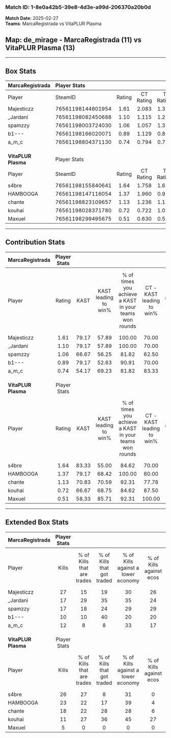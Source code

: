 ### Match ID: 1-8e0a42b5-39e8-4d3e-a99d-206370a20b0d  
**Match Date**: 2025-02-27  
**Teams**: MarcaRegistrada vs VitaPLUR Plasma  

## **Map**: de_mirage - MarcaRegistrada (11) vs VitaPLUR Plasma (13)  
---  

## Box Stats  

| **MarcaRegistrada** | Player Stats      |        |           |          |       |       |       |         |        |      |     |
| :- | :- | :-: | :-: | :-: | :-: | :-: | :-: | :-: | :-: | :-: | :-: |
| Player              | SteamID           | Rating | CT Rating | T Rating | KAST  |  ADR  | Kills | Assists | Deaths | K/D  | HS% |
| Majesticzz          | 76561198144801954 |  1.61  |   2.083   |  1.319   | 79.17 | 97.3  |  27   |    5    |   15   | 1.80 | 51  |
| _Jardani            | 76561198082450688 |  1.10  |   1.115   |  1.265   | 79.17 | 76.4  |  17   |    6    |   19   | 0.89 | 35  |
| spamzzy             | 76561198003724030 |  1.06  |   1.057   |  1.318   | 66.67 | 75.8  |  17   |    4    |   16   | 1.06 | 52  |
| b1---               | 76561198166020071 |  0.89  |   1.129   |  0.800   | 79.17 | 71.9  |  10   |   10    |   17   | 0.59 | 60  |
| a_m_c               | 76561198804371130 |  0.74  |   0.794   |  0.789   | 54.17 | 66.5  |  12   |    5    |   17   | 0.71 | 41  |
|                     |                   |        |           |          |       |       |       |         |        |      |     |
|                     |                   |        |           |          |       |       |       |         |        |      |     |
|                     |                   |        |           |          |       |       |       |         |        |      |     |
| **VitaPLUR Plasma** | Player Stats      |        |           |          |       |       |       |         |        |      |     |
| Player              | SteamID           | Rating | CT Rating | T Rating | KAST  |  ADR  | Kills | Assists | Deaths | K/D  | HS% |
| s4bre               | 76561198155840641 |  1.64  |   1.758   |  1.624   | 83.33 | 110.1 |  26   |    8    |   16   | 1.63 | 23  |
| HAMBOOGA            | 76561198147116054 |  1.37  |   1.960   |  0.969   | 79.17 | 88.2  |  23   |    5    |   18   | 1.28 | 43  |
| chante              | 76561198823109657 |  1.13  |   1.236   |  1.120   | 70.83 | 68.8  |  18   |    3    |   15   | 1.20 | 50  |
| kouhai              | 76561198028371780 |  0.72  |   0.722   |  1.027   | 66.67 | 65.1  |  11   |    7    |   21   | 0.52 | 100 |
| Maxuel              | 76561198299495675 |  0.51  |   0.630   |  0.517   | 58.33 | 41.8  |   5   |    4    |   14   | 0.36 | 80  |
---  

## Contribution Stats  

| **MarcaRegistrada** | Player Stats |       |                      |                                                        |                           |                                                             |                          |                                                            |
| :- | :-: | :-: | :-: | :-: | :-: | :-: | :-: | :-: |
| Player              |    Rating    | KAST  | KAST leading to win% | % of times you achieve a KAST in your teams won rounds | CT - KAST leading to win% | CT - % of times you achieve a KAST in your teams won rounds | T - KAST leading to win% | T - % of times you achieve a KAST in your teams won rounds |
| Majesticzz          |     1.61     | 79.17 |        57.89         |                         100.00                         |           70.00           |                           100.00                            |          44.44           |                           100.00                           |
| _Jardani            |     1.10     | 79.17 |        57.89         |                         100.00                         |           70.00           |                           100.00                            |          44.44           |                           100.00                           |
| spamzzy             |     1.06     | 66.67 |        56.25         |                         81.82                          |           62.50           |                            71.43                            |          50.00           |                           100.00                           |
| b1---               |     0.89     | 79.17 |        52.63         |                         90.91                          |           70.00           |                           100.00                            |          33.33           |                           75.00                            |
| a_m_c               |     0.74     | 54.17 |        69.23         |                         81.82                          |           83.33           |                            71.43                            |          57.14           |                           100.00                           |
|                     |              |       |                      |                                                        |                           |                                                             |                          |                                                            |
|                     |              |       |                      |                                                        |                           |                                                             |                          |                                                            |
|                     |              |       |                      |                                                        |                           |                                                             |                          |                                                            |
| **VitaPLUR Plasma** | Player Stats |       |                      |                                                        |                           |                                                             |                          |                                                            |
| Player              |    Rating    | KAST  | KAST leading to win% | % of times you achieve a KAST in your teams won rounds | CT - KAST leading to win% | CT - % of times you achieve a KAST in your teams won rounds | T - KAST leading to win% | T - % of times you achieve a KAST in your teams won rounds |
| s4bre               |     1.64     | 83.33 |        55.00         |                         84.62                          |           70.00           |                            87.50                            |          40.00           |                           80.00                            |
| HAMBOOGA            |     1.37     | 79.17 |        68.42         |                         100.00                         |           80.00           |                           100.00                            |          55.56           |                           100.00                           |
| chante              |     1.13     | 70.83 |        70.59         |                         92.31                          |           77.78           |                            87.50                            |          62.50           |                           100.00                           |
| kouhai              |     0.72     | 66.67 |        68.75         |                         84.62                          |           87.50           |                            87.50                            |          50.00           |                           80.00                            |
| Maxuel              |     0.51     | 58.33 |        85.71         |                         92.31                          |          100.00           |                            87.50                            |          71.43           |                           100.00                           |
---  

## Extended Box Stats  

| **MarcaRegistrada** | Player Stats |                            |                            |                                    |                         |                              |                                 |        |                             |                                     |                          |                               |                            |
| :- | :-: | :-: | :-: | :-: | :-: | :-: | :-: | :-: | :-: | :-: | :-: | :-: | :-: |
| Player              |    Kills     | % of Kills that are trades | % of Kills that got traded | % of Kills against a lower economy | % of Kills against ecos | % of Kills that are flawless | % of Kills that are close duels | Deaths | % of Deaths that get traded | % of Deaths against a lower economy | % of Deaths against ecos | % of Deaths that are flawless | % of Deaths that are close |
| Majesticzz          |      27      |             15             |             19             |                 30                 |           26            |              59              |                7                |   15   |             27              |                  7                  |            0             |              73               |             0              |
| _Jardani            |      17      |             29             |             35             |                 35                 |           24            |              71              |                6                |   19   |             21              |                 11                  |            5             |              74               |             0              |
| spamzzy             |      17      |             18             |             24             |                 29                 |           29            |              71              |                0                |   16   |             13              |                 13                  |            6             |              69               |             0              |
| b1---               |      10      |             10             |             40             |                 20                 |           20            |              70              |                0                |   17   |             18              |                 12                  |            6             |              29               |             24             |
| a_m_c               |      12      |             8              |             8              |                 33                 |           17            |              50              |                8                |   17   |             12              |                  0                  |            0             |              65               |             18             |
|                     |              |                            |                            |                                    |                         |                              |                                 |        |                             |                                     |                          |                               |                            |
|                     |              |                            |                            |                                    |                         |                              |                                 |        |                             |                                     |                          |                               |                            |
|                     |              |                            |                            |                                    |                         |                              |                                 |        |                             |                                     |                          |                               |                            |
| **VitaPLUR Plasma** | Player Stats |                            |                            |                                    |                         |                              |                                 |        |                             |                                     |                          |                               |                            |
| Player              |    Kills     | % of Kills that are trades | % of Kills that got traded | % of Kills against a lower economy | % of Kills against ecos | % of Kills that are flawless | % of Kills that are close duels | Deaths | % of Deaths that get traded | % of Deaths against a lower economy | % of Deaths against ecos | % of Deaths that are flawless | % of Deaths that are close |
| s4bre               |      26      |             27             |             8              |                 31                 |            0            |              65              |               12                |   16   |             19              |                 31                  |            6             |              88               |             0              |
| HAMBOOGA            |      23      |             22             |             17             |                 39                 |            4            |              70              |                9                |   18   |             22              |                 33                  |            0             |              61               |             6              |
| chante              |      18      |             22             |             28             |                 28                 |            6            |              50              |                6                |   15   |             13              |                 33                  |            0             |              73               |             0              |
| kouhai              |      11      |             27             |             36             |                 45                 |           27            |              64              |                0                |   21   |             38              |                 33                  |            0             |              52               |             5              |
| Maxuel              |      5       |             0              |             0              |                 0                  |            0            |              60              |               20                |   14   |             21              |                 36                  |            0             |              57               |             14             |

